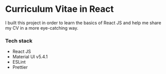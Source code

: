 # Curriculum Vitae in React
I built this project in order to learn the basics of React JS and help me share my CV in a more eye-catching way.

### Tech stack 
- React JS
- Material UI v5.4.1
- ESLint 
- Prettier

